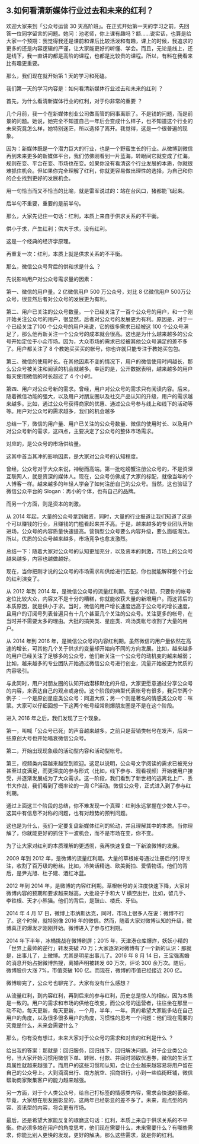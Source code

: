 ## 3.如何看清新媒体行业过去和未来的红利？
欢迎大家来到「公众号运营 30 天高阶班」。在正式开始第一天的学习之前，先回答一位同学留言的问题。她问：池老师，你上课有趣吗？额……说实话，也算是给大家一个预期：我觉得我还是课前和课后比较活泼和有趣，课上的时候，我追求的更多的还是内容逻辑的严谨，让大家能更好的听懂、学会。而且，无论是线上，还是线下，我一直讲的都是高阶的课程，也都是比较贵的课程。所以，有料在我看来比有趣更重要。


那么，我们现在就开始第 1 天的学习和死磕。


我们第一天的学习内容是：如何看清新媒体行业过去和未来的红利 ？


首先，为什么看清新媒体行业的红利，对于你非常的重要 ？


几个月前，我一个在新媒体创业公司做高管的同事离职了。不是钱的问题，而是前景的问题。她说，她完全不知道自己一年后会变成什么样子，也不知道这个行业的未来究竟怎么样，她特别迷茫，所以选择了离开。我觉得，这是一个很普遍的现象。


因为：新媒体既是一个潜力巨大的行业，也是一个野蛮生长的行业。从微博到微信再到未来更多的新媒体平台，我们仿佛刚看到一片蓝海，转眼间它就变成了红海。规则在变、平台在变、市场也在变。如果你没有看清这个行业发展的本质，你就很难抓住机会。但如果你完全理解了红利，你就更容易做出理性的选择，为自己和你的企业找到更好的发展机会。


用一句恰当而又不恰当的比喻，就是雷军说过的：站在台风口，猪都能飞起来。


后半句不重要，重要的是前半句。


那么，大家先记住一句话：红利，本质上来自于供求关系的不平衡。


供小于求，产生红利；供大于求，没有红利。


这是一个经典的经济学原理。


再重复一次：红利，本质上就是供求关系的不平衡。


那么，微信公众号背后的供和求是什么 ？


先说影响用户对公众号需求量的因素：


第一、微信的用户量。2 亿微信用户 500 万公众号，对比 8 亿微信用户 500万公众号，很显然后者对公众号的发展更为有利。


第二、用户已关注的公众号数量。一个已经关注了一百个公众号的用户，和一个刚开始关注公众号的用户，很显然，后者对公众号的发展更为有利。原因是，对于一个已经关注了100 个公众号的用户来说，它的很多需求已经被这 100 个公众号满足了，那么他再新关注一个公众号的成本就会很高。这也是为什么越来越多的公众号开始定位于小众市场。因为，大众市场的需求已经被其他公众号满足的差不多了。用户都关注了 8 个教她买买买的帐号，你也许就只能专注于教她买包包。


第三、微信的使用时长。在其他因素不变的情况下，用户的微信使用时间越长，那么公众号被关注和阅读的机会就越多。幸运的是，公开数据表明，越来越多的用户每天使用微信的时长超过了 4 个小时。


第四、用户对公众号新的需求。曾经，用户对公众号的需求只有阅读内容。后来，随着微信功能的强大，以及用户对朋友圈以及社交产品认知的升级，用户的需求越来越多。比如，通过公众号获得商家的优惠、通过公众号参与线上和线下的活动等等。用户对公众号的需求越多，我们的机会越多


总结一下，微信的用户量、用户已关注的公众号数量、微信的使用时长、以及用户对公众号新的需求，这四点，主要决定了公众号的整体市场需求。


对应的，是公众号的市场供给量。


这其中首当其冲的影响因素，是大家对公众号的认知程度。


曾经，公众号对于大众来说，神秘而高端。第一批吃螃蟹注册公众号的，不是资深互联网人，就是资深的媒体人。现在，公众号仿佛成了大家的标配，就像当年的个人博客一样。越来越多的年轻人学会了如何注册自己的公众号。当然，这也验证了微信公众平台的 Slogan：再小的个体，也有自己的品牌。


而另一个方面，则是资本的刺激。


从 2014 年起，大量的公众号拿到融资，同时，大量的行业报道让我们知道了这是个可以赚钱的行业，且赚钱的门槛看起来并不高。于是，越来越多的专业团队开始进场，公众号的内容质量快速提高。营销型公众号要么内容升级，要么面临淘汰。所以，优质的公众号越来越多，市场竞争也愈发激烈。


总结一下：随着大家对公众号的认知更加充分，以及资本的刺激，市场上的公众号越来越多，内容也越做越好。


现在，当你把刚才说的公众号的市场需求和供给进行匹配，你也就能解释整个行业的红利演变了。


从 2012 年到 2014 年，是微信公众号的流量红利期。在这个时期，只要你的帐号定位比较大众，内容又不是十分的糟糕，你就能收获大量的新增用户。而这背后的本质原因，就是供小于求。当时，微信的用户增长速度远高于公众号的增长速度，且用户的订阅号列表普遍只有十几个甚至几个关注的公众号。关注更多的帐号，在当时并不需要太多的理由。大批的搞笑类、星座类、鸡汤类帐号收割了大量的用户。


从 2014 年到 2016 年，是微信公众号的内容红利期。虽然微信的用户量依然在高速的增长，可其他几个关于供求的变量却开始向不同的方向发展。比如，越来越多的用户已经关注了足够多的公众号，他们新关注一个公众号的动机变的越来越弱；比如，越来越多的专业团队开始通过微信公众号进行创业，流量开始被更为优质的内容吸引。


与此同时，用户对朋友圈的认知开始潜移默化的升级，大家更愿意通过分享公众号的内容，来表达自己的观点或身份。这个阶段的典型代表帐号有很多，我只举两个例子：一个是原创星座类公众号：同道大叔；另一个则是著名的情感类公众号：咪蒙。大家可以仔细回想一下这两个帐号经常刷爆朋友圈是不是在这个阶段。


进入 2016 年之后，我们发现了三个现象。


第一，叫喊「公众号已死」的声音越来越多。之前只是营销类帐号在发声，后来一些原创大号也开始唱衰微信公众号。


第二，开始出现现象级的活动型内容和活动型帐号。


第三，视频类内容越来越受到欢迎。这足以说明，公众号文字阅读的需求已被充分甚至过度满足，而更深度的参与形式（比如，线下参与、观看视频）开始被用户接受，并逐渐发展成为了大众需求。这一阶段，我们看到了新世相的逃离北上广、丢书大作战，我们看到了概率论的一周 CP活动。微信公众号，正式进入到了参与红利期。


通过上面这三个阶段的总结，你不难发现一个真理：红利永远掌握在少数人手中。这其中有信息不对称的问题，也有对趋势的预判问题。


这也是为什么，我们一定要复盘新媒体红利的轮动，并且理解其中的本质。当你理解了，你就能更好的抓住下一波机会，而不是市场在变，你不变。


为了让大家对红利的本质理解的更透彻，我再快速复盘一下新浪微博的发展。


2009 年到 2012 年，是微博的流量红利期。大量的草根帐号通过注册后的引导关注，收割了百万级的粉丝。比如，冷笑话精选、欧美街拍、爱情物语。他们的背后，是尹光旭、杜子建、酒红冰蓝。


2012 年到 2014 年，是微博的内容红利期。草根帐号的关注度快速下降，大家对微博内容的预期和要求越来越高，大批段子手和大 V 横空出世，比如，留几手、李铁根、天才小熊猫。他们的背后，是鼓山、楼氏、牙仙。


2014 年 4 月 17 日，微博上市纳斯达克，同时，市场上很多人在说：微博不行了。这个时候，就特别像 2016 年的微信。然而，随着大家对微博认知的升级，微博真正的爆发才刚刚开始。微博进入了参与红利期。


2014 年下半年，冰桶挑战在微博刷屏；2015 年，天津港仓库爆炸，妖妖小精的「世界上最帅的逆行」转发突破 70 万；大家逐渐对微博有了一个新的认识：那就是，出事儿了，上微博。尤其是明星出事儿了。2016 年 8 月 14 日，王宝强离婚的消息开始占据微博热搜，离婚声明被转发 60 万次，评论 300 余万次。随后，微博股价大涨 7%，市值突破 100 亿。而现在，微博的市值已经接近 200 亿。


微博聊完了，公众号也聊完了。大家有没有什么感想？


从流量红利，到内容红利，再到后来的参与红利，历史总是惊人的相似，因为本质是一致的。用户的需求和市场的供给在改变，而公众号的运营者，往往坐在那里一动不动，每天更新，每天更新，一个月，半年，一年。真的希望大家能多站在自己用户的角度，以及很多很多用户的角度，习惯性的思考一个问题：他们现在需要的究竟是什么，未来会需要什么？


那么，你有没有想过，未来大家对于公众号的需求和对应的红利是什么 ？


给出我的答案：那就是：回归服务，回归线下，回归解决问题。对于企业类公众号，当大家开始习惯用微信下单、转账、付款、并同时领取优惠券，微信的生活工具属性就越来越强了。而用户的这些习惯和认知，会让企业越来越容易将用户留在自己的公众号上。大到滴滴出行、南方航空、招商银行，小到一些临街旺铺，微信帮助商家聚集客户的能力越来越强。


另一方面，对于个人类公众号，给自己打标签的情感类内容，需求会快速的萎缩。毕竟，大家想在朋友圈彰显的，这两年已经彰显的差不多了。未来，观点型的内容、资讯型的内容，将会更有市场。


最后，还是希望大家能反复的琢磨这句话：红利，本质上来自于供求关系的不平衡。你必须多站在用户的角度思考，他们现在需要什么，未来需要什么？有哪些需求，你能比别人更快的发现，更好的解决。那么这些需求，就是你的红利。


